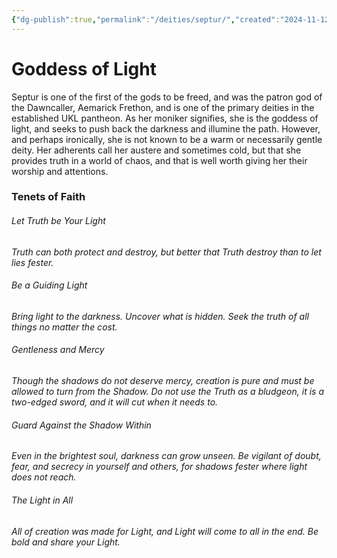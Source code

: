 ```yaml
---
{"dg-publish":true,"permalink":"/deities/septur/","created":"2024-11-12T08:11:08.844-08:00","updated":"2025-01-20T20:21:00.000-08:00"}
---
```



# Goddess of Light
Septur is one of the first of the gods to be freed, and was the patron god of the Dawncaller, Aemarick Frethon, and is one of the primary deities in the established UKL pantheon. As her moniker signifies, she is the goddess of light, and seeks to push back the darkness and illumine the path. However, and perhaps ironically, she is not known to be a warm or necessarily gentle deity. Her adherents call her austere and sometimes cold, but that she provides truth in a world of chaos, and that is well worth giving her their worship and attentions. 

### Tenets of Faith
###### Let Truth be Your Light
*Truth can both protect and destroy, but better that Truth destroy than to let lies fester.*

###### Be a Guiding Light
*Bring light to the darkness. Uncover what is hidden. Seek the truth of all things no matter the cost.*

###### Gentleness and Mercy
*Though the shadows do not deserve mercy, creation is pure and must be allowed to turn from the Shadow. Do not use the Truth as a bludgeon, it is a two-edged sword, and it will cut when it needs to.*

###### Guard Against the Shadow Within
*Even in the brightest soul, darkness can grow unseen. Be vigilant of doubt, fear, and secrecy in yourself and others, for shadows fester where light does not reach.*

###### The Light in All
*All of creation was made for Light, and Light will come to all in the end. Be bold and share your Light.*

